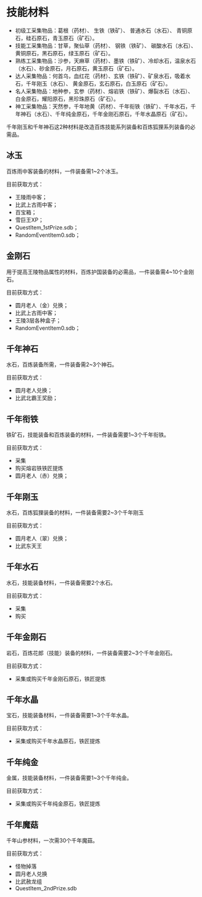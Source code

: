 # 技能材料

- 初级工采集物品：葛根（药材）、 生铁（铁矿）、 普通水石（水石）、 青铜原石，硅石原石，青玉原石（矿石）。
- 技能工采集物品：甘草，聚仙草（药材）、 钢铁（铁矿）、 碳酸水石（水石）、 黄铜原石，黑石原石，绿玉原石（矿石）。
- 熟练工采集物品：沙参，天麻草（药材）、墨铁（铁矿）、冷却水石，温泉水石（水石）、砂金原石，月石原石，黄玉原石（矿石）。
- 达人采集物品：何首乌，血红花（药材）、玄铁（铁矿）、矿泉水石，吸着水石，千年刚玉（水石）、 黄金原石，玄石原石，白玉原石（矿石）。
- 名人采集物品：地种参，玄参（药材）、熔岩铁（铁矿）、爆裂水石（水石）、 白金原石，耀阳原石，黑珍珠原石（矿石）。
- 神工采集物品：天然参，千年地黄（药材）、千年衔铁（铁矿）、千年水石，千年神石（水石）、千年纯金原石，千年金刚石原石，千年水晶原石（矿石）。

千年刚玉和千年神石这2种材料是改造百炼技能系列装备和百炼狐狸系列装备的必需品。 

## 冰玉

百炼雨中客装备的材料，一件装备需1~2个冰玉。

目前获取方式：

- 王陵雨中客；
- 比武上古雨中客；
- 百宝箱；
- 雪巨王XP；
- QuestItem_1stPrize.sdb；
- RandomEventItem0.sdb；

## 金刚石

用于提高王陵物品属性的材料，百炼护国装备的必需品，一件装备需4~10个金刚石。

目前获取方式：

- 圆月老人（金）兑换；
- 比武上古雨中客；
- 王陵3层各种盒子；
- RandomEventItem0.sdb；

## 千年神石

水石，百炼装备所需，一件装备需2~3个神石。

目前获取方式：

- 圆月老人兑换；
- 比武北霸王奖励；

## 千年衔铁

铁矿石，技能装备和百炼装备的材料，一件装备需要1~3个千年衔铁。

目前获取方式：

- 采集
- 购买熔岩铁铁匠提炼
- 圆月老人（赤）兑换；

## 千年刚玉

水石，百炼狐狸装备的材料，一件装备需要2~3个千年刚玉

目前获取方式：

- 圆月老人（翠）兑换；
- 比武东天王

## 千年水石

水石，技能装备材料，一件装备需要2个水石。

目前获取方式：

- 采集
- 购买

## 千年金刚石

岩石，百炼花郎（技能）装备的材料，一件装备需要2~3个千年金刚石。

目前获取方式：

- 采集或购买千年金刚石原石，铁匠提炼

## 千年水晶

宝石，技能装备材料，一件装备需要1~3个千年水晶。

目前获取方式：

- 采集或购买千年水晶原石，铁匠提炼

## 千年纯金

金属，技能装备材料，一件装备需要1~3个千年纯金。

目前获取方式：

- 采集或购买千年纯金原石，铁匠提炼

## 千年魔菇

千年山参材料，一次需30个千年魔菇。

目前获取方式：

- 怪物掉落
- 圆月老人兑换
- 比武赦龙组
- QuestItem_2ndPrize.sdb